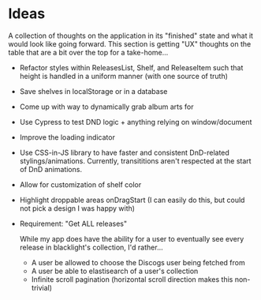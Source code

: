 # Ideas

A collection of thoughts on the application in its "finished" state and what it would look like going forward. This section is getting "UX" thoughts on the table that are a bit over the top for a take-home...

- Refactor styles within ReleasesList, Shelf, and ReleaseItem such that height is handled in a uniform manner (with one source of truth)
- Save shelves in localStorage or in a database
- Come up with way to dynamically grab album arts for <ReleaseItem>
- Use Cypress to test DND logic + anything relying on window/document
- Improve the loading indicator
- Use CSS-in-JS library to have faster and consistent DnD-related stylings/animations. Currently, transititions aren't respected at the start of DnD animations.
- Allow for customization of shelf color
- Highlight droppable areas onDragStart (I can easily do this, but could not pick a design I was happy with)

- Requirement: "Get ALL releases"

  While my app does have the ability for a user to eventually see every release in blacklight's collection, I'd rather...

  - A user be allowed to choose the Discogs user being fetched from
  - A user be able to elastisearch of a user's collection
  - Infinite scroll pagination (horizontal scroll direction makes this non-trivial)
